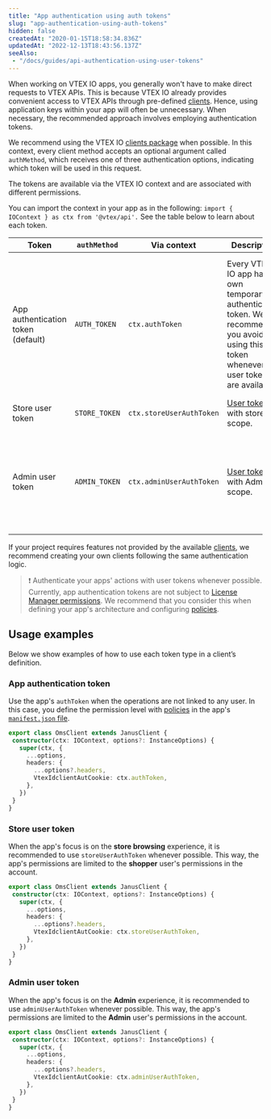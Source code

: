 ```yaml
---
title: "App authentication using auth tokens"
slug: "app-authentication-using-auth-tokens"
hidden: false
createdAt: "2020-01-15T18:58:34.836Z"
updatedAt: "2022-12-13T18:43:56.137Z"
seeAlso:
 - "/docs/guides/api-authentication-using-user-tokens"
---
```


When working on VTEX IO apps, you generally won't have to make direct requests to VTEX APIs. This is because VTEX IO already provides convenient access to VTEX APIs through pre-defined [clients](https://developers.vtex.com/docs/guides/vtex-io-documentation-clients). Hence, using application keys within your app will often be unnecessary. When necessary, the recommended approach involves employing authentication tokens.

We recommend using the VTEX IO [clients package](https://github.com/vtex/io-clients) when possible. In this context, every client method accepts an optional argument called `authMethod`, which receives one of three authentication options, indicating which token will be used in this request.

The tokens are available via the VTEX IO context and are associated with different permissions.

You can import the context in your app as in the following: `import { IOContext } as ctx from '@vtex/api'.` See the table below to learn about each token.

| Token | `authMethod` | Via context | Description | Permissions |
|---|---|---|---|---|
| App authentication token (default) | `AUTH_TOKEN` | `ctx.authToken` | Every VTEX IO app has its own temporary authentication token. We recommend you avoid using this app token whenever user tokens are available. | Permissions declared in the  [policies](https://developers.vtex.com/docs/guides/vtex-io-documentation-policies) in your app's [manifest](https://developers.vtex.com/docs/guides/vtex-io-documentation-manifest). In this file, developers must declare precisely what actions are allowed for the app they are building. |
| Store user token | `STORE_TOKEN` | `ctx.storeUserAuthToken` | [User token](https://developers.vtex.com/docs/guides/api-authentication-using-user-tokens) with store scope. | Shopper permissions. |
| Admin user token | `ADMIN_TOKEN` | `ctx.adminUserAuthToken` | [User token](https://developers.vtex.com/docs/guides/api-authentication-using-user-tokens) with Admin scope. | Administrative permissions as defined by [License Manager roles](https://help.vtex.com/en/tutorial/roles--7HKK5Uau2H6wxE1rH5oRbc) associated with the logged in user. |

If your project requires features not provided by the available [clients](https://developers.vtex.com/docs/guides/vtex-io-documentation-clients), we recommend creating your own clients following the same authentication logic.

> ❗ Authenticate your apps' actions with user tokens whenever possible. Currently, app authentication tokens are not subject to [License Manager permissions](https://help.vtex.com/en/tutorial/roles--7HKK5Uau2H6wxE1rH5oRbc). We recommend that you consider this when defining your app's architecture and configuring [policies](https://developers.vtex.com/docs/guides/vtex-io-documentation-policies).

## Usage examples

Below we show examples of how to use each token type in a client’s definition.

### App authentication token

Use the app's `authToken` when the operations are not linked to any user. In this case, you define the permission level with [policies](https://developers.vtex.com/docs/guides/vtex-io-documentation-policies) in the app's [`manifest.json` file](https://developers.vtex.com/docs/guides/vtex-io-documentation-manifest).

```ts
export class OmsClient extends JanusClient {
 constructor(ctx: IOContext, options?: InstanceOptions) {
   super(ctx, {
     ...options,
     headers: {
       ...options?.headers,
       VtexIdclientAutCookie: ctx.authToken,
     },
   })
 }
}
```

### Store user token

When the app's focus is on the **store browsing** experience, it is recommended to use `storeUserAuthToken` whenever possible. This way, the app's permissions are limited to the **shopper** user's permissions in the account.

```ts
export class OmsClient extends JanusClient {
 constructor(ctx: IOContext, options?: InstanceOptions) {
   super(ctx, {
     ...options,
     headers: {
       ...options?.headers,
       VtexIdclientAutCookie: ctx.storeUserAuthToken,
     },
   })
 }
}
```

### Admin user token

When the app's focus is on the **Admin** experience, it is recommended to use `adminUserAuthToken` whenever possible. This way, the app's permissions are limited to the **Admin** user's permissions in the account.

```ts
export class OmsClient extends JanusClient {
 constructor(ctx: IOContext, options?: InstanceOptions) {
   super(ctx, {
     ...options,
     headers: {
       ...options?.headers,
       VtexIdclientAutCookie: ctx.adminUserAuthToken,
     },
   })
 }
}
```
